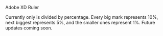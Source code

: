 Adobe XD Ruler

Currently only is divided by percentage. Every big mark represents 10%, next biggest represents 5%, and the smaller ones represent 1%.
Future updates coming soon.

